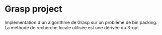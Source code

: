 # Grasp project
Implémentation d'un algorithme de Grasp sur un problème de bin packing.
La méthode de recherche locale utilisée est une dérivée du 3-opt

